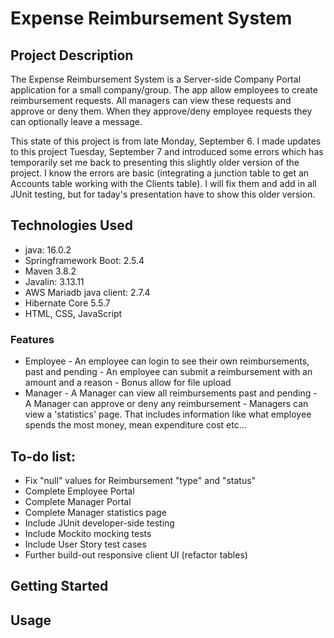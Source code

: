 # Expense Reimbursement System

## Project Description

The Expense Reimbursement System is a Server-side Company Portal application for a small company/group. The app allow employees to create reimbursement requests. All managers can view these requests and approve or deny them. When they approve/deny employee requests they can optionally leave a message.

This state of this project is from late Monday, September 6. I made updates to this project Tuesday, September 7 and introduced some errors which has temporarily set me back to presenting this slightly older version of the project. I know the errors are basic (integrating a junction table to get an Accounts table working with the Clients table). I will fix them and add in all JUnit testing, but for taday's presentation have to show this older version.

## Technologies Used
* java: 16.0.2
* Springframework Boot: 2.5.4
* Maven 3.8.2
* Javalin: 3.13.11
* AWS Mariadb java client: 2.7.4
* Hibernate Core 5.5.7
* HTML, CSS, JavaScript

### Features
- Employee
		- An employee can login to see their own reimbursements, past and pending
		- An employee can submit a reimbursement with an amount and a reason
				- Bonus allow for file upload
- Manager
		- A Manager can view all reimbursements past and pending
		- A Manager can approve or deny any reimbursement
		- Managers can view a 'statistics' page. That includes information like what employee spends the most money, mean expenditure cost etc...

## To-do list:
* Fix "null" values for Reimbursement "type" and "status"
* Complete Employee Portal
* Complete Manager Portal
* Complete Manager statistics page
* Include JUnit developer-side testing
* Include Mockito mocking tests
* Include User Story test cases
* Further build-out responsive client UI (refactor tables)

## Getting Started

## Usage
